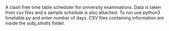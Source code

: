 A clash free time table scheduler for university examinations.
Data is taken from csv files and a sample schedule is also attached.
To run use python3 timetable.py and enter number of days.
CSV files containing information are inside the subj_stndts folder.